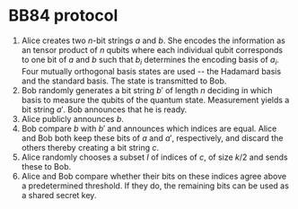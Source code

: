 # BB84 protocol

1. Alice creates two $n$-bit strings $a$ and $b$. She encodes the information
   as an tensor product of $n$ qubits where each individual qubit corresponds
   to one bit of $a$ and $b$ such that $b_i$ determines the encoding basis of
   $a_i$. Four mutually orthogonal basis states are used -- the Hadamard basis
   and the standard basis. The state is transmitted to Bob.
2. Bob randomly generates a bit string $b'$ of length $n$ deciding in which
   basis to measure the qubits of the quantum state. Measurement yields a bit
   string $a'$. Bob announces that he is ready.
3. Alice publicly announces $b$.
4. Bob compare $b$ with $b'$ and announces which indices are equal. Alice and
   Bob both keep these bits of $a$ and $a'$, respectively, and discard the
   others thereby creating a bit string $c$.
5. Alice randomly chooses a subset $I$ of indices of $c$, of size $k / 2$ and 
   sends these to Bob.
6. Alice and Bob compare whether their bits on these indices agree above a
   predetermined threshold. If they do, the remaining bits can be used as
   a shared secret key.
